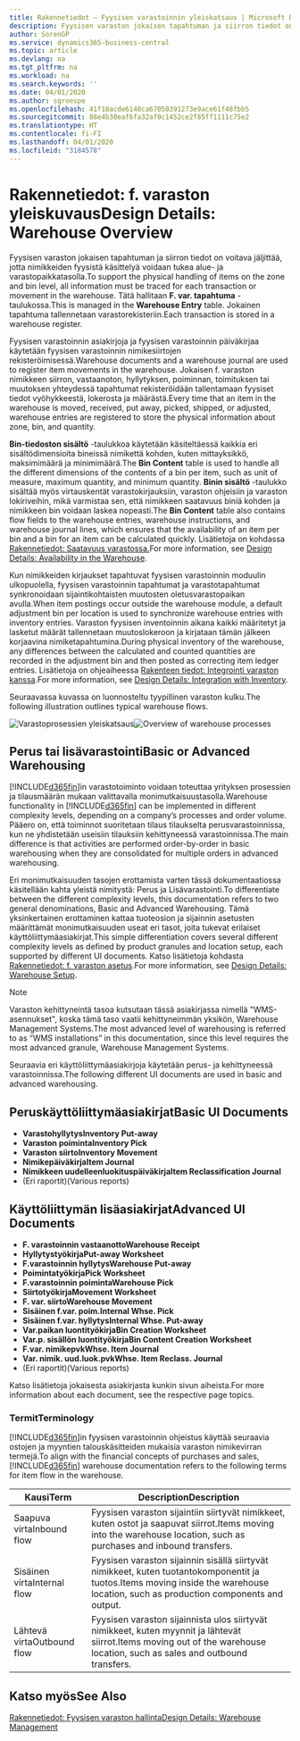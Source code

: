 ```yaml
---
title: Rakennetiedot – Fyysisen varastoinnin yleiskatsaus | Microsoft Docs
description: Fyysisen varaston jokaisen tapahtuman ja siirron tiedot on voitava jäljittää, jotta nimikkeiden fyysistä käsittelyä voidaan tukea alue- ja varastopaikkatasolla. Tätä hallitaan **F. var. tapahtuma** -taulukossa. Jokainen tapahtuma tallennetaan varastorekisteriin.
author: SorenGP
ms.service: dynamics365-business-central
ms.topic: article
ms.devlang: na
ms.tgt_pltfrm: na
ms.workload: na
ms.search.keywords: ''
ms.date: 04/01/2020
ms.author: sgroespe
ms.openlocfilehash: 41f18acde6140ca67050391273e9ace61f48fbb5
ms.sourcegitcommit: 88e4b30eaf6fa32af0c1452ce2f85ff1111c75e2
ms.translationtype: HT
ms.contentlocale: fi-FI
ms.lasthandoff: 04/01/2020
ms.locfileid: "3184578"
---
```

# <a name="design-details-warehouse-overview"></a><span data-ttu-id="dfc0c-105">Rakennetiedot: f. varaston yleiskuvaus</span><span class="sxs-lookup"><span data-stu-id="dfc0c-105">Design Details: Warehouse Overview</span></span>
<span data-ttu-id="dfc0c-106">Fyysisen varaston jokaisen tapahtuman ja siirron tiedot on voitava jäljittää, jotta nimikkeiden fyysistä käsittelyä voidaan tukea alue- ja varastopaikkatasolla.</span><span class="sxs-lookup"><span data-stu-id="dfc0c-106">To support the physical handling of items on the zone and bin level, all information must be traced for each transaction or movement in the warehouse.</span></span> <span data-ttu-id="dfc0c-107">Tätä hallitaan **F. var. tapahtuma** -taulukossa.</span><span class="sxs-lookup"><span data-stu-id="dfc0c-107">This is managed in the **Warehouse Entry** table.</span></span> <span data-ttu-id="dfc0c-108">Jokainen tapahtuma tallennetaan varastorekisteriin.</span><span class="sxs-lookup"><span data-stu-id="dfc0c-108">Each transaction is stored in a warehouse register.</span></span>  

<span data-ttu-id="dfc0c-109">Fyysisen varastoinnin asiakirjoja ja fyysisen varastoinnin päiväkirjaa käytetään fyysisen varastoinnin nimikesiirtojen rekisteröimisessä.</span><span class="sxs-lookup"><span data-stu-id="dfc0c-109">Warehouse documents and a warehouse journal are used to register item movements in the warehouse.</span></span> <span data-ttu-id="dfc0c-110">Jokaisen f. varaston nimikkeen siirron, vastaanoton, hyllytyksen, poiminnan, toimituksen tai muutoksen yhteydessä tapahtumat rekisteröidään tallentamaan fyysiset tiedot vyöhykkeestä, lokerosta ja määrästä.</span><span class="sxs-lookup"><span data-stu-id="dfc0c-110">Every time that an item in the warehouse is moved, received, put away, picked, shipped, or adjusted, warehouse entries are registered to store the physical information about zone, bin, and quantity.</span></span>

<span data-ttu-id="dfc0c-111">**Bin-tiedoston sisältö** -taulukkoa käytetään käsiteltäessä kaikkia eri sisältödimensioita bineissä nimikettä kohden, kuten mittayksikkö, maksimimäärä ja minimimäärä.</span><span class="sxs-lookup"><span data-stu-id="dfc0c-111">The **Bin Content** table is used to handle all the different dimensions of the contents of a bin per item, such as unit of measure, maximum quantity, and minimum quantity.</span></span> <span data-ttu-id="dfc0c-112">**Binin sisältö** -taulukko sisältää myös virtauskentät varastokirjauksiin, varaston ohjeisiin ja varaston lokiriveihin, mikä varmistaa sen, että nimikkeen saatavuus biniä kohden ja nimikkeen bin voidaan laskea nopeasti.</span><span class="sxs-lookup"><span data-stu-id="dfc0c-112">The **Bin Content** table also contains flow fields to the warehouse entries, warehouse instructions, and warehouse journal lines, which ensures that the availability of an item per bin and a bin for an item can be calculated quickly.</span></span> <span data-ttu-id="dfc0c-113">Lisätietoja on kohdassa [Rakennetiedot: Saatavuus varastossa.](design-details-availability-in-the-warehouse.md)</span><span class="sxs-lookup"><span data-stu-id="dfc0c-113">For more information, see [Design Details: Availability in the Warehouse](design-details-availability-in-the-warehouse.md).</span></span>  

<span data-ttu-id="dfc0c-114">Kun nimikkeiden kirjaukset tapahtuvat fyysisen varastoinnin moduulin ulkopuolella, fyysisen varastoinnin tapahtumat ja varastotapahtumat synkronoidaan sijaintikohtaisten muutosten oletusvarastopaikan avulla.</span><span class="sxs-lookup"><span data-stu-id="dfc0c-114">When item postings occur outside the warehouse module, a default adjustment bin per location is used to synchronize warehouse entries with inventory entries.</span></span> <span data-ttu-id="dfc0c-115">Varaston fyysisen inventoinnin aikana kaikki määritetyt ja lasketut määrät tallennetaan muutoslokeroon ja kirjataan tämän jälkeen korjaavina nimiketapahtumina.</span><span class="sxs-lookup"><span data-stu-id="dfc0c-115">During physical inventory of the warehouse, any differences between the calculated and counted quantities are recorded in the adjustment bin and then posted as correcting item ledger entries.</span></span> <span data-ttu-id="dfc0c-116">Lisätietoja on ohjeaiheessa [Rakenteen tiedot: Integrointi varaston kanssa](design-details-integration-with-inventory.md).</span><span class="sxs-lookup"><span data-stu-id="dfc0c-116">For more information, see [Design Details: Integration with Inventory](design-details-integration-with-inventory.md).</span></span>  

<span data-ttu-id="dfc0c-117">Seuraavassa kuvassa on luonnosteltu tyypillinen varaston kulku.</span><span class="sxs-lookup"><span data-stu-id="dfc0c-117">The following illustration outlines typical warehouse flows.</span></span>  

<span data-ttu-id="dfc0c-118">![Varastoprosessien yleiskatsaus](media/design_details_warehouse_management_overview.png "Varastoprosessien yleiskatsaus")</span><span class="sxs-lookup"><span data-stu-id="dfc0c-118">![Overview of warehouse processes](media/design_details_warehouse_management_overview.png "Overview of warehouse processes")</span></span>  

## <a name="basic-or-advanced-warehousing"></a><span data-ttu-id="dfc0c-119">Perus tai lisävarastointi</span><span class="sxs-lookup"><span data-stu-id="dfc0c-119">Basic or Advanced Warehousing</span></span>  
<span data-ttu-id="dfc0c-120">[!INCLUDE[d365fin](includes/d365fin_md.md)]in varastotoiminto voidaan toteuttaa yrityksen prosessien ja tilausmäärän mukaan valittavalla monimutkaisuustasolla.</span><span class="sxs-lookup"><span data-stu-id="dfc0c-120">Warehouse functionality in [!INCLUDE[d365fin](includes/d365fin_md.md)] can be implemented in different complexity levels, depending on a company’s processes and order volume.</span></span> <span data-ttu-id="dfc0c-121">Pääero on, että toiminnot suoritetaan tilaus tilaukselta perusvarastoinnissa, kun ne yhdistetään useisiin tilauksiin kehittyneessä varastoinnissa.</span><span class="sxs-lookup"><span data-stu-id="dfc0c-121">The main difference is that activities are performed order-by-order in basic warehousing when they are consolidated for multiple orders in advanced warehousing.</span></span>  

 <span data-ttu-id="dfc0c-122">Eri monimutkaisuuden tasojen erottamista varten tässä dokumentaatiossa käsitellään kahta yleistä nimitystä: Perus ja Lisävarastointi.</span><span class="sxs-lookup"><span data-stu-id="dfc0c-122">To differentiate between the different complexity levels, this documentation refers to two general denominations, Basic and Advanced Warehousing.</span></span> <span data-ttu-id="dfc0c-123">Tämä yksinkertainen erottaminen kattaa tuoteosion ja sijainnin asetusten määrittämät monimutkaisuuden useat eri tasot, joita tukevat erilaiset käyttöliittymäasiakirjat.</span><span class="sxs-lookup"><span data-stu-id="dfc0c-123">This simple differentiation covers several different complexity levels as defined by product granules and location setup, each supported by different UI documents.</span></span> <span data-ttu-id="dfc0c-124">Katso lisätietoja kohdasta [Rakennetiedot: f. varaston asetus](design-details-warehouse-setup.md).</span><span class="sxs-lookup"><span data-stu-id="dfc0c-124">For more information, see [Design Details: Warehouse Setup](design-details-warehouse-setup.md).</span></span>  

> [!NOTE]  
>  <span data-ttu-id="dfc0c-125">Varaston kehittyneintä tasoa kutsutaan tässä asiakirjassa nimellä "WMS-asennukset", koska tämä taso vaatii kehittyneimmän yksikön, Warehouse Management Systems.</span><span class="sxs-lookup"><span data-stu-id="dfc0c-125">The most advanced level of warehousing is referred to as “WMS installations” in this documentation, since this level requires the most advanced granule, Warehouse Management Systems.</span></span>  

 <span data-ttu-id="dfc0c-126">Seuraavia eri käyttöliittymäasiakirjoja käytetään perus- ja kehittyneessä varastoinnissa.</span><span class="sxs-lookup"><span data-stu-id="dfc0c-126">The following different UI documents are used in basic and advanced warehousing.</span></span>  

## <a name="basic-ui-documents"></a><span data-ttu-id="dfc0c-127">Peruskäyttöliittymäasiakirjat</span><span class="sxs-lookup"><span data-stu-id="dfc0c-127">Basic UI Documents</span></span>  

-   <span data-ttu-id="dfc0c-128">**Varastohyllytys**</span><span class="sxs-lookup"><span data-stu-id="dfc0c-128">**Inventory Put-away**</span></span>  
-   <span data-ttu-id="dfc0c-129">**Varaston poiminta**</span><span class="sxs-lookup"><span data-stu-id="dfc0c-129">**Inventory Pick**</span></span>  
-   <span data-ttu-id="dfc0c-130">**Varaston siirto**</span><span class="sxs-lookup"><span data-stu-id="dfc0c-130">**Inventory Movement**</span></span>  
-   <span data-ttu-id="dfc0c-131">**Nimikepäiväkirja**</span><span class="sxs-lookup"><span data-stu-id="dfc0c-131">**Item Journal**</span></span>  
-   <span data-ttu-id="dfc0c-132">**Nimikkeen uudelleenluokituspäiväkirja**</span><span class="sxs-lookup"><span data-stu-id="dfc0c-132">**Item Reclassification Journal**</span></span>  
-   <span data-ttu-id="dfc0c-133">(Eri raportit)</span><span class="sxs-lookup"><span data-stu-id="dfc0c-133">(Various reports)</span></span>  

## <a name="advanced-ui-documents"></a><span data-ttu-id="dfc0c-134">Käyttöliittymän lisäasiakirjat</span><span class="sxs-lookup"><span data-stu-id="dfc0c-134">Advanced UI Documents</span></span>  

-   <span data-ttu-id="dfc0c-135">**F. varastoinnin vastaanotto**</span><span class="sxs-lookup"><span data-stu-id="dfc0c-135">**Warehouse Receipt**</span></span>  
-   <span data-ttu-id="dfc0c-136">**Hyllytystyökirja**</span><span class="sxs-lookup"><span data-stu-id="dfc0c-136">**Put-away Worksheet**</span></span>  
-   <span data-ttu-id="dfc0c-137">**F.varastoinnin hyllytys**</span><span class="sxs-lookup"><span data-stu-id="dfc0c-137">**Warehouse Put-away**</span></span>  
-   <span data-ttu-id="dfc0c-138">**Poimintatyökirja**</span><span class="sxs-lookup"><span data-stu-id="dfc0c-138">**Pick Worksheet**</span></span>  
-   <span data-ttu-id="dfc0c-139">**F.varastoinnin poiminta**</span><span class="sxs-lookup"><span data-stu-id="dfc0c-139">**Warehouse Pick**</span></span>  
-   <span data-ttu-id="dfc0c-140">**Siirtotyökirja**</span><span class="sxs-lookup"><span data-stu-id="dfc0c-140">**Movement Worksheet**</span></span>  
-   <span data-ttu-id="dfc0c-141">**F. var. siirto**</span><span class="sxs-lookup"><span data-stu-id="dfc0c-141">**Warehouse Movement**</span></span>  
-   <span data-ttu-id="dfc0c-142">**Sisäinen f.var. poim.**</span><span class="sxs-lookup"><span data-stu-id="dfc0c-142">**Internal Whse. Pick**</span></span>  
-   <span data-ttu-id="dfc0c-143">**Sisäinen f.var. hyllytys**</span><span class="sxs-lookup"><span data-stu-id="dfc0c-143">**Internal Whse. Put-away**</span></span>  
-   <span data-ttu-id="dfc0c-144">**Var.paikan luontityökirja**</span><span class="sxs-lookup"><span data-stu-id="dfc0c-144">**Bin Creation Worksheet**</span></span>  
-   <span data-ttu-id="dfc0c-145">**Var.p. sisällön luontityökirja**</span><span class="sxs-lookup"><span data-stu-id="dfc0c-145">**Bin Content Creation Worksheet**</span></span>  
-   <span data-ttu-id="dfc0c-146">**F.var. nimikepvk**</span><span class="sxs-lookup"><span data-stu-id="dfc0c-146">**Whse. Item Journal**</span></span>  
-   <span data-ttu-id="dfc0c-147">**Var. nimik. uud.luok.pvk**</span><span class="sxs-lookup"><span data-stu-id="dfc0c-147">**Whse. Item Reclass. Journal**</span></span>  
-   <span data-ttu-id="dfc0c-148">(Eri raportit)</span><span class="sxs-lookup"><span data-stu-id="dfc0c-148">(Various reports)</span></span>  

<span data-ttu-id="dfc0c-149">Katso lisätietoja jokaisesta asiakirjasta kunkin sivun aiheista.</span><span class="sxs-lookup"><span data-stu-id="dfc0c-149">For more information about each document, see the respective page topics.</span></span>  

### <a name="terminology"></a><span data-ttu-id="dfc0c-150">Termit</span><span class="sxs-lookup"><span data-stu-id="dfc0c-150">Terminology</span></span>  
<span data-ttu-id="dfc0c-151">[!INCLUDE[d365fin](includes/d365fin_md.md)]in fyysisen varastoinnin ohjeistus käyttää seuraavia ostojen ja myyntien talouskäsitteiden mukaisia varaston nimikevirran termejä.</span><span class="sxs-lookup"><span data-stu-id="dfc0c-151">To align with the financial concepts of purchases and sales, [!INCLUDE[d365fin](includes/d365fin_md.md)] warehouse documentation refers to the following terms for item flow in the warehouse.</span></span>  

|<span data-ttu-id="dfc0c-152">Kausi</span><span class="sxs-lookup"><span data-stu-id="dfc0c-152">Term</span></span>|<span data-ttu-id="dfc0c-153">Description</span><span class="sxs-lookup"><span data-stu-id="dfc0c-153">Description</span></span>|  
|----------|---------------------------------------|  
|<span data-ttu-id="dfc0c-154">Saapuva virta</span><span class="sxs-lookup"><span data-stu-id="dfc0c-154">Inbound flow</span></span>|<span data-ttu-id="dfc0c-155">Fyysisen varaston sijaintiin siirtyvät nimikkeet, kuten ostot ja saapuvat siirrot.</span><span class="sxs-lookup"><span data-stu-id="dfc0c-155">Items moving into the warehouse location, such as purchases and inbound transfers.</span></span>|  
|<span data-ttu-id="dfc0c-156">Sisäinen virta</span><span class="sxs-lookup"><span data-stu-id="dfc0c-156">Internal flow</span></span>|<span data-ttu-id="dfc0c-157">Fyysisen varaston sijainnin sisällä siirtyvät nimikkeet, kuten tuotantokomponentit ja tuotos.</span><span class="sxs-lookup"><span data-stu-id="dfc0c-157">Items moving inside the warehouse location, such as production components and output.</span></span>|  
|<span data-ttu-id="dfc0c-158">Lähtevä virta</span><span class="sxs-lookup"><span data-stu-id="dfc0c-158">Outbound flow</span></span>|<span data-ttu-id="dfc0c-159">Fyysisen varaston sijainnista ulos siirtyvät nimikkeet, kuten myynnit ja lähtevät siirrot.</span><span class="sxs-lookup"><span data-stu-id="dfc0c-159">Items moving out of the warehouse location, such as sales and outbound transfers.</span></span>|  

## <a name="see-also"></a><span data-ttu-id="dfc0c-160">Katso myös</span><span class="sxs-lookup"><span data-stu-id="dfc0c-160">See Also</span></span>  
 [<span data-ttu-id="dfc0c-161">Rakennetiedot: Fyysisen varaston hallinta</span><span class="sxs-lookup"><span data-stu-id="dfc0c-161">Design Details: Warehouse Management</span></span>](design-details-warehouse-management.md)

